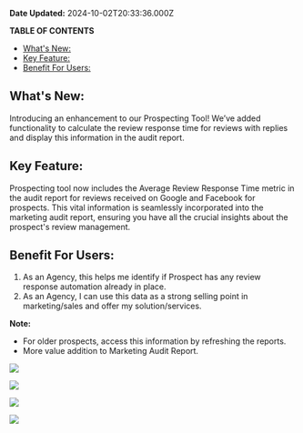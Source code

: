 **Date Updated:** 2024-10-02T20:33:36.000Z
  
  
**TABLE OF CONTENTS**

* [What's New:](#What's-New%3A)
* [Key Feature:](#Key-Feature%3A)
* [Benefit For Users:](#Benefit-For-Users%3A)

## **What's New:**

Introducing an enhancement to our Prospecting Tool! We’ve added functionality to calculate the review response time for reviews with replies and display this information in the audit report. 

  
## **Key Feature:** 

Prospecting tool now includes the Average Review Response Time metric in the audit report for reviews received on Google and Facebook for prospects. This vital information is seamlessly incorporated into the marketing audit report, ensuring you have all the crucial insights about the prospect's review management.

  
## **Benefit For Users:**

1. As an Agency, this helps me identify if Prospect has any review response automation already in place.
2. As an Agency, I can use this data as a strong selling point in marketing/sales and offer my solution/services.

**Note:**

* For older prospects, access this information by refreshing the reports.
* More value addition to Marketing Audit Report.

![](https://s3.amazonaws.com/cdn.freshdesk.com/data/helpdesk/attachments/production/155031756947/original/d46kZN-Qu4w5-dYHc42clfB9gL6q9YDhFw.png?1724772877)

  
![](https://s3.amazonaws.com/cdn.freshdesk.com/data/helpdesk/attachments/production/155031756965/original/bieXr2pfvZrB6uY7soryxBkR9zo71lZoQg.png?1724772889)

  
![](https://s3.amazonaws.com/cdn.freshdesk.com/data/helpdesk/attachments/production/155031757002/original/a0r_3yZ6IEdJYe9O0fD9T9ovUlk_O0Oopg.png?1724772899)

  
![](https://s3.amazonaws.com/cdn.freshdesk.com/data/helpdesk/attachments/production/155031757023/original/Y6owaPV-ldWzkLTerki9aDyMCAgZOOUmOA.png?1724772909)
  
  